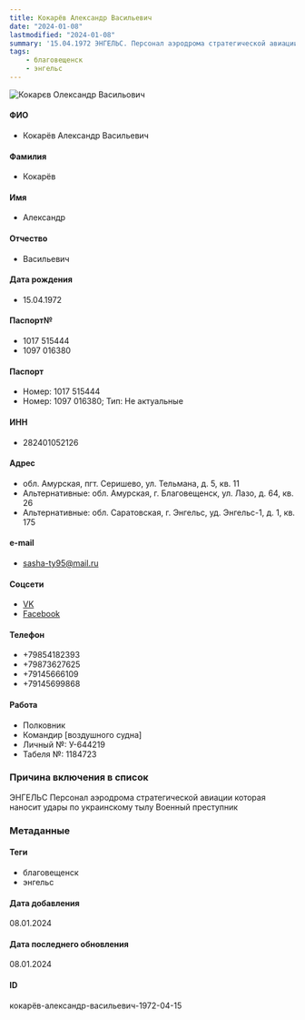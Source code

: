 ```yaml
---
title: Кокарёв Александр Васильевич
date: "2024-01-08"
lastmodified: "2024-01-08"
summary: '15.04.1972 ЭНГЕЛЬС. Персонал аэродрома стратегической авиации которая наносит удары по украинскому тылу. Военный преступник'
tags: 
    - благовещенск
    - энгельс
---
```

<!--# pp2-->
<!--## Фигурант-->
<!--### Личные данные-->
<!--#### Фото-->
![Кокарєв Олександр Васильович ](https://molfar.com/images/optimized/1696844042_1158863248.png)
#### ФИО
- Кокарёв Александр Васильевич
#### Фамилия
- Кокарёв
#### Имя
- Александр
#### Отчество
- Васильевич
#### Дата рождения
- 15.04.1972
#### Паспорт№
- 1017 515444
- 1097 016380
#### Паспорт
- Номер: 1017 515444
- Номер: 1097 016380; Тип: Не актуальные
#### ИНН
- 282401052126
#### Адрес
- обл. Амурская, пгт. Серишево, ул. Тельмана, д. 5, кв. 11
- Альтернативные: обл. Амурская, г. Благовещенск, ул. Лазо, д. 64, кв. 26
- Альтернативные: обл. Саратовская, г. Энгельс, уд. Энгельс-1, д. 1, кв. 175
#### e-mail
- sasha-ty95@mail.ru
#### Соцсети
- [VK](https://vk.com/id53093161)
- [Facebook](https://www.facebook.com/profile.php?id=100001177177741)
#### Телефон
- +79854182393
- +79873627625
- +79145666109
- +79145699868
#### Работа
- Полковник
- Командир [воздушного судна]
- Личный №: У-644219
- Табеля №: 1184723
### Причина включения в список
ЭНГЕЛЬС
Персонал аэродрома стратегической авиации которая наносит удары по украинскому тылу
Военный преступник
### Метаданные
#### Теги
- благовещенск
- энгельс
#### Дата добавления
08.01.2024
#### Дата последнего обновления
08.01.2024
#### ID
кокарёв-александр-васильевич-1972-04-15
<!--## END;-->

